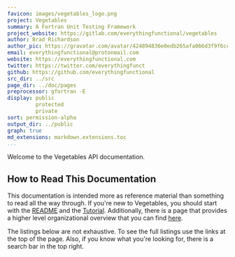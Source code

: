 ```yaml
---
favicon: images/vegetables_logo.png
project: Vegetables
summary: A Fortran Unit Testing Framework
project_website: https://gitlab.com/everythingfunctional/vegetables
author: Brad Richardson
author_pic: https://gravatar.com/avatar/424894836e0edb265afa066d3f9f6cc9
email: everythingfunctional@protonmail.com
website: https://everythingfunctional.com
twitter: https://twitter.com/everythingfunct
github: https://github.com/everythingfunctional
src_dir: ../src
page_dir: ../doc/pages
preprocessor: gfortran -E
display: public
         protected
         private
sort: permission-alpha
output_dir: ../public
graph: true
md_extensions: markdown.extensions.toc
...
```


Welcome to the Vegetables API documentation.

## How to Read This Documentation

This documentation is intended more as reference material than something to read all the way through.
If you're new to Vegetables, you should start with the [README] and the [Tutorial].
Additionally, there is a page that provides a higher level organizational overview that you can find [here](./page/Organized_Listing.html).

The listings below are not exhaustive.
To see the full listings use the links at the top of the page.
Also, if you know what you're looking for, there is a search bar in the top right.

[README]: https://gitlab.com/everythingfunctional/vegetables/-/blob/main/README.md
[Tutorial]: ./page/Tutorial.html
